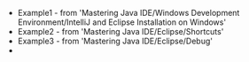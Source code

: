 * Example1 - from 'Mastering Java IDE/Windows Development Environment/IntelliJ and Eclipse Installation on Windows'
* Example2 - from 'Mastering Java IDE/Eclipse/Shortcuts'
* Example3 - from 'Mastering Java IDE/Eclipse/Debug'
* 